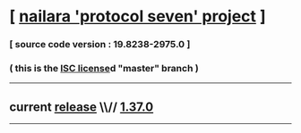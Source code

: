 
# [ [nailara 'protocol seven' project](http://src.nailara.net/) ]

### [ source code version : 19.8238-2975.0 ]

### ( this is the [ISC license](license)d "master" branch )
---
## current [release](https://github.com/anotherlink/nailara/releases) \\\\// [1.37.0](https://github.com/anotherlink/nailara/releases/tag/1.37.0)
---
